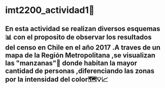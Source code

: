 # imt2200_actividad1👥
## En esta actividad se realizan diversos esquemas📊 con el proposito de observar los resultados del censo en Chile en el año 2017 .A traves de un mapa de la Región Metropolitana ,se visualizan las "manzanas"🍎  donde habitan la mayor cantidad de personas ,diferenciando las zonas  por la intensidad del color🗺️💡📈
